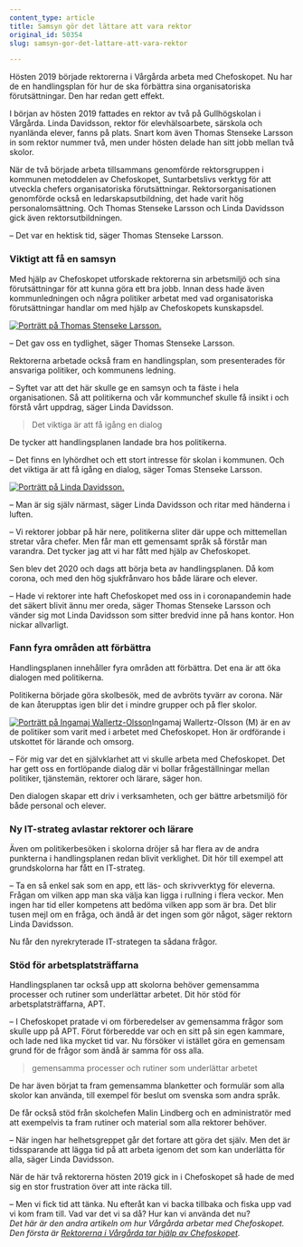 ```yaml
---
content_type: article
title: Samsyn gör det lättare att vara rektor
original_id: 50354
slug: samsyn-gor-det-lattare-att-vara-rektor

---
```


Hösten 2019 började rektorerna i Vårgårda arbeta med Chefoskopet. Nu har de en handlingsplan för hur de ska förbättra sina organisatoriska förutsättningar. Den har redan gett effekt.

I början av hösten 2019 fattades en rektor av två på Gullhögskolan i Vårgårda. Linda Davidsson, rektor för elevhälsoarbete, särskola och nyanlända elever, fanns på plats. Snart kom även Thomas Stenseke Larsson in som rektor nummer två, men under hösten delade han sitt jobb mellan två skolor.

När de två började arbeta tillsammans genomförde rektorsgruppen i kommunen metoddelen av Chefoskopet, Suntarbetslivs verktyg för att utveckla chefers organisatoriska förutsättningar. Rektorsorganisationen genomförde också en ledarskapsutbildning, det hade varit hög personalomsättning. Och Thomas Stenseke Larsson och Linda Davidsson gick även rektorsutbildningen.

– Det var en hektisk tid, säger Thomas Stenseke Larsson.

### Viktigt att få en samsyn

Med hjälp av Chefoskopet utforskade rektorerna sin arbetsmiljö och sina förutsättningar för att kunna göra ett bra jobb. Innan dess hade även kommunledningen och några politiker arbetat med vad organisatoriska förutsättningar handlar om med hjälp av Chefoskopets kunskapsdel.

[![Porträtt på Thomas Stenseke Larsson.](https://www.suntarbetsliv.se/wp-content/uploads/2020/09/200x220-thomas-stenseke-larsson-foto-bjorn-larsson-rosvall.jpg)](https://www.suntarbetsliv.se/wp-content/uploads/2020/09/200x220-thomas-stenseke-larsson-foto-bjorn-larsson-rosvall.jpg)

– Det gav oss en tydlighet, säger Thomas Stenseke Larsson.

Rektorerna arbetade också fram en handlingsplan, som presenterades för ansvariga politiker, och kommunens ledning.

– Syftet var att det här skulle ge en samsyn och ta fäste i hela organisationen. Så att politikerna och vår kommunchef skulle få insikt i och förstå vårt uppdrag, säger Linda Davidsson.

> Det viktiga är att få igång en dialog

De tycker att handlingsplanen landade bra hos politikerna.

– Det finns en lyhördhet och ett stort intresse för skolan i kommunen. Och det viktiga är att få igång en dialog, säger Tomas Stenseke Larsson.

[![Porträtt på Linda Davidsson.](https://www.suntarbetsliv.se/wp-content/uploads/2020/09/200x220-linda-davidsson-foto-bjorn-larsson-rosvall.jpg)](https://www.suntarbetsliv.se/wp-content/uploads/2020/09/200x220-linda-davidsson-foto-bjorn-larsson-rosvall.jpg)

– Man är sig själv närmast, säger Linda Davidsson och ritar med händerna i luften.

– Vi rektorer jobbar på här nere, politikerna sliter där uppe och mittemellan stretar våra chefer. Men får man ett gemensamt språk så förstår man varandra. Det tycker jag att vi har fått med hjälp av Chefoskopet.

Sen blev det 2020 och dags att börja beta av handlingsplanen. Då kom corona, och med den hög sjukfrånvaro hos både lärare och elever.

– Hade vi rektorer inte haft Chefoskopet med oss in i coronapandemin hade det säkert blivit ännu mer oreda, säger Thomas Stenseke Larsson och vänder sig mot Linda Davidsson som sitter bredvid inne på hans kontor. Hon nickar allvarligt.

### Fann fyra områden att förbättra

Handlingsplanen innehåller fyra områden att förbättra. Det ena är att öka dialogen med politikerna.

Politikerna började göra skolbesök, med de avbröts tyvärr av corona. När de kan återupptas igen blir det i mindre grupper och på fler skolor.

[![Porträtt på Ingamaj Wallertz-Olsson](https://www.suntarbetsliv.se/wp-content/uploads/2020/09/200x250-ingamaj-wallertz-olsson.jpg)](https://www.suntarbetsliv.se/wp-content/uploads/2020/09/200x250-ingamaj-wallertz-olsson.jpg)Ingamaj Wallertz-Olsson (M) är en av de politiker som varit med i arbetet med Chefoskopet. Hon är ordförande i utskottet för lärande och omsorg.

– För mig var det en självklarhet att vi skulle arbeta med Chefoskopet. Det har gett oss en fortlöpande dialog där vi bollar frågeställningar mellan politiker, tjänstemän, rektorer och lärare, säger hon.

Den dialogen skapar ett driv i verksamheten, och ger bättre arbetsmiljö för både personal och elever.

### Ny IT-strateg avlastar rektorer och lärare

Även om politikerbesöken i skolorna dröjer så har flera av de andra punkterna i handlingsplanen redan blivit verklighet. Dit hör till exempel att grundskolorna har fått en IT-strateg.

– Ta en så enkel sak som en app, ett läs- och skrivverktyg för eleverna. Frågan om vilken app man ska välja kan ligga i rullning i flera veckor. Men ingen har tid eller kompetens att bedöma vilken app som är bra. Det blir tusen mejl om en fråga, och ändå är det ingen som gör något, säger rektorn Linda Davidsson.

Nu får den nyrekryterade IT-strategen ta sådana frågor.

### Stöd för arbetsplatsträffarna

Handlingsplanen tar också upp att skolorna behöver gemensamma processer och rutiner som underlättar arbetet. Dit hör stöd för arbetsplatsträffarna, APT.

– I Chefoskopet pratade vi om förberedelser av gemensamma frågor som skulle upp på APT. Förut förberedde var och en sitt på sin egen kammare, och lade ned lika mycket tid var. Nu försöker vi istället göra en gemensam grund för de frågor som ändå är samma för oss alla.

> gemensamma processer och rutiner som underlättar arbetet

De har även börjat ta fram gemensamma blanketter och formulär som alla skolor kan använda, till exempel för beslut om svenska som andra språk.

De får också stöd från skolchefen Malin Lindberg och en administratör med att exempelvis ta fram rutiner och material som alla rektorer behöver.

– När ingen har helhetsgreppet går det fortare att göra det själv. Men det är tidssparande att lägga tid på att arbeta igenom det som kan underlätta för alla, säger Linda Davidsson.

När de här två rektorerna hösten 2019 gick in i Chefoskopet så hade de med sig en stor frustration över att inte räcka till.

– Men vi fick tid att tänka. Nu efteråt kan vi backa tillbaka och fiska upp vad vi kom fram till. Vad var det vi sa då? Hur kan vi använda det nu?  
_Det här är den andra artikeln om hur Vårgårda arbetar med Chefoskopet. Den första är [Rektorerna i Vårgårda tar hjälp av Chefoskopet](https://www.suntarbetsliv.se/artiklar/ledarskap-och-organisation/rektorerna-i-vargarda-tar-hjalp-av-chefoskopet/)._

